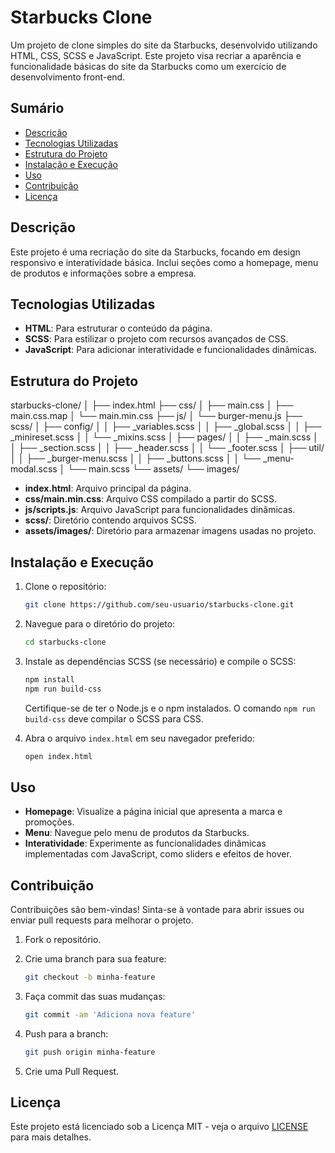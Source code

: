 # Starbucks Clone

Um projeto de clone simples do site da Starbucks, desenvolvido utilizando HTML, CSS, SCSS e JavaScript. Este projeto visa recriar a aparência e funcionalidade básicas do site da Starbucks como um exercício de desenvolvimento front-end.

## Sumário

- [Descrição](#descrição)
- [Tecnologias Utilizadas](#tecnologias-utilizadas)
- [Estrutura do Projeto](#estrutura-do-projeto)
- [Instalação e Execução](#instalação-e-execução)
- [Uso](#uso)
- [Contribuição](#contribuição)
- [Licença](#licença)

## Descrição

Este projeto é uma recriação do site da Starbucks, focando em design responsivo e interatividade básica. Inclui seções como a homepage, menu de produtos e informações sobre a empresa.

## Tecnologias Utilizadas

- **HTML**: Para estruturar o conteúdo da página.
- **SCSS**: Para estilizar o projeto com recursos avançados de CSS.
- **JavaScript**: Para adicionar interatividade e funcionalidades dinâmicas.

## Estrutura do Projeto

starbucks-clone/
│
├── index.html
├── css/
│ ├── main.css
│ ├── main.css.map
│ └── main.min.css
├── js/
│ └── burger-menu.js
├── scss/
│ ├── config/
│ │ ├── _variables.scss
│ │ ├── _global.scss
│ │ ├── _minireset.scss
│ │ └── _mixins.scss
│ ├── pages/
│ │ ├── _main.scss
│ │ ├── _section.scss
│ │ ├── _header.scss
│ │ └── _footer.scss
│ ├── util/
│ │ ├── _burger-menu.scss
│ │ ├── _buttons.scss
│ │ └── _menu-modal.scss
│ └── main.scss
└── assets/
└── images/


- **index.html**: Arquivo principal da página.
- **css/main.min.css**: Arquivo CSS compilado a partir do SCSS.
- **js/scripts.js**: Arquivo JavaScript para funcionalidades dinâmicas.
- **scss/**: Diretório contendo arquivos SCSS.
- **assets/images/**: Diretório para armazenar imagens usadas no projeto.

## Instalação e Execução

1. Clone o repositório:

    ```bash
    git clone https://github.com/seu-usuario/starbucks-clone.git
    ```

2. Navegue para o diretório do projeto:

    ```bash
    cd starbucks-clone
    ```

3. Instale as dependências SCSS (se necessário) e compile o SCSS:

    ```bash
    npm install
    npm run build-css
    ```

   Certifique-se de ter o Node.js e o npm instalados. O comando `npm run build-css` deve compilar o SCSS para CSS.

4. Abra o arquivo `index.html` em seu navegador preferido:

    ```bash
    open index.html
    ```

## Uso

- **Homepage**: Visualize a página inicial que apresenta a marca e promoções.
- **Menu**: Navegue pelo menu de produtos da Starbucks.
- **Interatividade**: Experimente as funcionalidades dinâmicas implementadas com JavaScript, como sliders e efeitos de hover.

## Contribuição

Contribuições são bem-vindas! Sinta-se à vontade para abrir issues ou enviar pull requests para melhorar o projeto.

1. Fork o repositório.
2. Crie uma branch para sua feature:

    ```bash
    git checkout -b minha-feature
    ```

3. Faça commit das suas mudanças:

    ```bash
    git commit -am 'Adiciona nova feature'
    ```

4. Push para a branch:

    ```bash
    git push origin minha-feature
    ```

5. Crie uma Pull Request.

## Licença

Este projeto está licenciado sob a Licença MIT - veja o arquivo [LICENSE](LICENSE) para mais detalhes.
